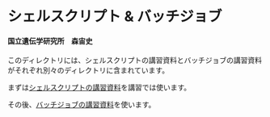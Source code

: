 # シェルスクリプト & バッチジョブ
#### 国立遺伝学研究所　森宙史

このディレクトリには、シェルスクリプトの講習資料とバッチジョブの講習資料がそれぞれ別々のディレクトリに含まれています。

まずは[シェルスクリプトの講習資料](https://github.com/genome-sci/basic_course_2023/tree/main/2/shellscript)を講習では使います。

その後、[バッチジョブの講習資料](https://github.com/genome-sci/basic_course_2023/tree/main/2/batchjob)を使います。

